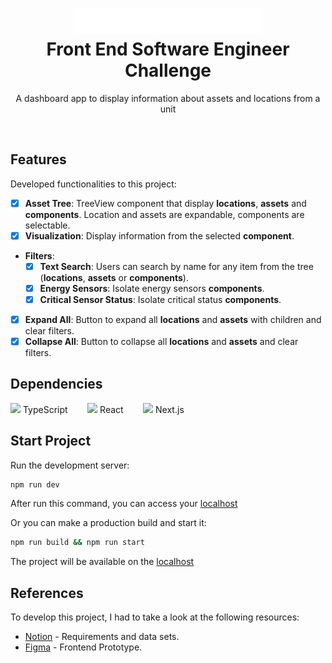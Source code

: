 <h1 align="center"><img width="300" src="./src/assets/LOGO TRACTIAN.svg" />
<br>Front End Software Engineer
<br>Challenge
</h1>
<p align="center">A dashboard app to display information about assets and locations from a unit</p>
<br>

## Features

Developed functionalities to this project:

- [x] **Asset Tree**: TreeView component that display **locations**, **assets** and **components**. Location and assets are expandable, components are selectable.
- [x] **Visualization**: Display information from the selected **component**.
- **Filters**:
  - [x] **Text Search**: Users can search by name for any item from the tree (**locations**, **assets** or **components**).
  - [x] **Energy Sensors**: Isolate energy sensors **components**.
  - [x] **Critical Sensor Status**: Isolate critical status **components**.
- [x] **Expand All**: Button to expand all **locations** and **assets** with children and clear filters.
- [x] **Collapse All**: Button to collapse all **locations** and **assets** and clear filters.
      <br>

## Dependencies

<div>
  <img width="30" src="https://pics.freeicons.io/uploads/icons/png/14678610731551953708-512.png" /> TypeScript &nbsp;&nbsp;&nbsp;&nbsp;&nbsp;&nbsp;
  <img width="30" src="https://pics.freeicons.io/uploads/icons/png/20167174151551942641-512.png" /> React &nbsp;&nbsp;&nbsp;&nbsp;&nbsp;&nbsp;
  <img width="30" src="https://static-00.iconduck.com/assets.00/nextjs-icon-512x512-wbsw4aug.png" /> Next.js
</div>

## Start Project

Run the development server:

```bash
npm run dev
```

After run this command, you can access your [localhost](http://localhost:3000)
<br>

Or you can make a production build and start it:

```bash
npm run build && npm run start
```

The project will be available on the [localhost](http://localhost:3000)

## References

To develop this project, I had to take a look at the following resources:

- [Notion](https://tractian.notion.site/Front-End-Software-Engineer-cf7f9a91d97647abaf99b2565f8ae8fa) - Requirements and data sets.
- [Figma](https://www.figma.com/design/F52Yv8RmGoGOYcV9CiuIZ1/[Careers]-Frontend-Challenge-v2?node-id=0-1&t=7t7fZtjL1f5oFgKJ-0) - Frontend Prototype.
